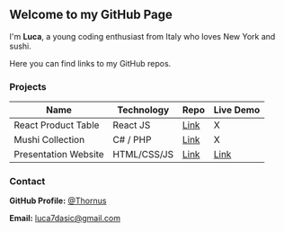 <link rel="shortcut icon" type="image/x-icon" href="/favicon.ico?">

## Welcome to my GitHub Page

I'm **Luca**, a young coding enthusiast from Italy who loves New York and sushi.

Here you can find links to my GitHub repos.

### Projects

Name                |    Technology    |    Repo                                                |   Live Demo
------------        |   -------------  |-------------                                           |------------
React Product Table |     React JS     | [Link](https://github.com/Thornus/react-product-table) |     X
Mushi Collection    |     C# / PHP     | [Link](https://github.com/Thornus/mushi-collection)    |     X
Presentation Website|    HTML/CSS/JS   | [Link](https://github.com/Thornus/presentation-website)| [Link](https://htmlpreview.github.io/?https://github.com/Thornus/presentation-website/blob/master/index.html)

### Contact

**GitHub Profile:** [@Thornus](https://github.com/Thornus)

**Email:** luca7dasic@gmail.com
